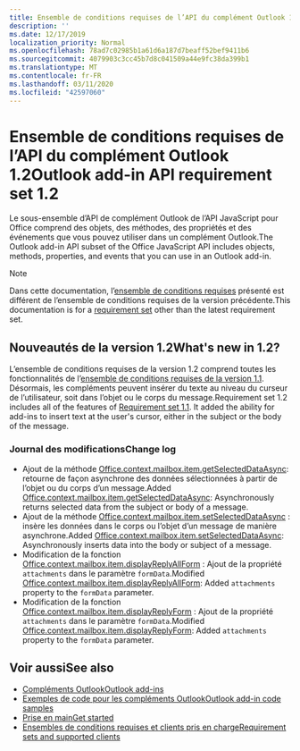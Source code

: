 ```yaml
---
title: Ensemble de conditions requises de l’API du complément Outlook 1.2
description: ''
ms.date: 12/17/2019
localization_priority: Normal
ms.openlocfilehash: 78ad7c02985b1a61d6a187d7beaff52bef9411b6
ms.sourcegitcommit: 4079903c3cc45b7d8c041509a44e9fc38da399b1
ms.translationtype: MT
ms.contentlocale: fr-FR
ms.lasthandoff: 03/11/2020
ms.locfileid: "42597060"
---
```

# <a name="outlook-add-in-api-requirement-set-12"></a><span data-ttu-id="91250-102">Ensemble de conditions requises de l’API du complément Outlook 1.2</span><span class="sxs-lookup"><span data-stu-id="91250-102">Outlook add-in API requirement set 1.2</span></span>

<span data-ttu-id="91250-103">Le sous-ensemble d’API de complément Outlook de l’API JavaScript pour Office comprend des objets, des méthodes, des propriétés et des événements que vous pouvez utiliser dans un complément Outlook.</span><span class="sxs-lookup"><span data-stu-id="91250-103">The Outlook add-in API subset of the Office JavaScript API includes objects, methods, properties, and events that you can use in an Outlook add-in.</span></span>

> [!NOTE]
> <span data-ttu-id="91250-104">Dans cette documentation, l’[ensemble de conditions requises](../../requirement-sets/outlook-api-requirement-sets.md) présenté est différent de l’ensemble de conditions requises de la version précédente.</span><span class="sxs-lookup"><span data-stu-id="91250-104">This documentation is for a [requirement set](../../requirement-sets/outlook-api-requirement-sets.md) other than the latest requirement set.</span></span>

## <a name="whats-new-in-12"></a><span data-ttu-id="91250-105">Nouveautés de la version 1.2</span><span class="sxs-lookup"><span data-stu-id="91250-105">What's new in 1.2?</span></span>

<span data-ttu-id="91250-p101">L’ensemble de conditions requises de la version 1.2 comprend toutes les fonctionnalités de l’[ensemble de conditions requises de la version 1.1](../requirement-set-1.1/outlook-requirement-set-1.1.md). Désormais, les compléments peuvent insérer du texte au niveau du curseur de l’utilisateur, soit dans l’objet ou le corps du message.</span><span class="sxs-lookup"><span data-stu-id="91250-p101">Requirement set 1.2 includes all of the features of [Requirement set 1.1](../requirement-set-1.1/outlook-requirement-set-1.1.md). It added the ability for add-ins to insert text at the user's cursor, either in the subject or the body of the message.</span></span>

### <a name="change-log"></a><span data-ttu-id="91250-108">Journal des modifications</span><span class="sxs-lookup"><span data-stu-id="91250-108">Change log</span></span>

- <span data-ttu-id="91250-109">Ajout de la méthode [Office.context.mailbox.item.getSelectedDataAsync](office.context.mailbox.item.md#methods): retourne de façon asynchrone des données sélectionnées à partir de l’objet ou du corps d’un message.</span><span class="sxs-lookup"><span data-stu-id="91250-109">Added [Office.context.mailbox.item.getSelectedDataAsync](office.context.mailbox.item.md#methods): Asynchronously returns selected data from the subject or body of a message.</span></span>
- <span data-ttu-id="91250-110">Ajout de la méthode [Office.context.mailbox.item.setSelectedDataAsync](office.context.mailbox.item.md#methods) : insère les données dans le corps ou l’objet d’un message de manière asynchrone.</span><span class="sxs-lookup"><span data-stu-id="91250-110">Added [Office.context.mailbox.item.setSelectedDataAsync](office.context.mailbox.item.md#methods): Asynchronously inserts data into the body or subject of a message.</span></span>
- <span data-ttu-id="91250-111">Modification de la fonction [Office.context.mailbox.item.displayReplyAllForm](office.context.mailbox.item.md#methods) : Ajout de la propriété `attachments` dans le paramètre `formData`.</span><span class="sxs-lookup"><span data-stu-id="91250-111">Modified [Office.context.mailbox.item.displayReplyAllForm](office.context.mailbox.item.md#methods): Added `attachments` property to the `formData` parameter.</span></span>
- <span data-ttu-id="91250-112">Modification de la fonction [Office.context.mailbox.item.displayReplyForm](office.context.mailbox.item.md#methods) : Ajout de la propriété `attachments` dans le paramètre `formData`.</span><span class="sxs-lookup"><span data-stu-id="91250-112">Modified [Office.context.mailbox.item.displayReplyForm](office.context.mailbox.item.md#methods): Added `attachments` property to the `formData` parameter.</span></span>

## <a name="see-also"></a><span data-ttu-id="91250-113">Voir aussi</span><span class="sxs-lookup"><span data-stu-id="91250-113">See also</span></span>

- [<span data-ttu-id="91250-114">Compléments Outlook</span><span class="sxs-lookup"><span data-stu-id="91250-114">Outlook add-ins</span></span>](../../../outlook/outlook-add-ins-overview.md)
- [<span data-ttu-id="91250-115">Exemples de code pour les compléments Outlook</span><span class="sxs-lookup"><span data-stu-id="91250-115">Outlook add-in code samples</span></span>](https://developer.microsoft.com/outlook/gallery/?filterBy=Outlook,Samples,Add-ins)
- [<span data-ttu-id="91250-116">Prise en main</span><span class="sxs-lookup"><span data-stu-id="91250-116">Get started</span></span>](../../../quickstarts/outlook-quickstart.md)
- [<span data-ttu-id="91250-117">Ensembles de conditions requises et clients pris en charge</span><span class="sxs-lookup"><span data-stu-id="91250-117">Requirement sets and supported clients</span></span>](../../requirement-sets/outlook-api-requirement-sets.md)

